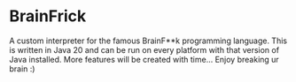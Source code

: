 # BrainFrick
A custom interpreter for the famous BrainF**k programming language. This is written in Java 20 and can be run on every platform with that version of Java installed. More features will be created with time... Enjoy breaking ur brain :)
